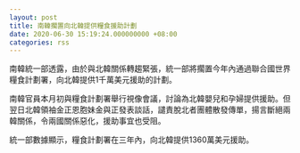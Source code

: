 ```yaml
---
layout: post
title: 南韓擱置向北韓提供糧食援助計劃
date: 2020-06-30 15:19:24.000000000 +08:00
categories: rss
---
```


南韓統一部透露，由於與北韓關係轉趨緊張，統一部將擱置今年內通過聯合國世界糧食計劃署，向北韓提供1千萬美元援助的計劃。

南韓官員本月初與糧食計劃署舉行視像會議，討論為北韓嬰兒和孕婦提供援助。但翌日北韓領袖金正恩胞妹金與正發表談話，譴責脫北者團體散發傳單，揚言斷絕兩韓關係，令兩國關係惡化，援助事宜也受阻。

統一部數據顯示，糧食計劃署在三年內，向北韓提供1360萬美元援助。
